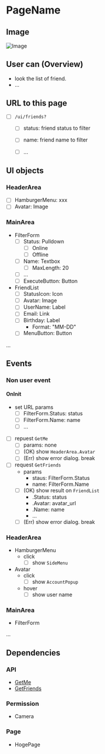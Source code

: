 # PageName
## Image
![Image](/ui/friends/image.png)


## User can (Overview)
- look the list of friend.
- ...


## URL to this page
- [ ] `/ui/friends?`
  - [ ] status: friend status to filter
  - [ ] name: friend name to filter
  - [ ] ...


## UI objects
### HeaderArea
- [ ] HamburgerMenu: xxx
- [ ] Avatar: Image

### MainArea
- FilterForm
  - [ ] Status: Pulldown
    - [ ] Online
    - [ ] Offline
  - [ ] Name: Textbox
    - [ ] MaxLength: 20
  - [ ] ...
  - [ ] ExecuteButton: Button
- FriendList
  - [ ] StatusIcon: Icon
  - [ ] Avatar: Image
  - [ ] UserName: Label
  - [ ] Email: Link
  - [ ] Birthday: Label
    - Format: "MM-DD"
  - [ ] MenuButton: Button

...


## Events
### Non user event
#### OnInit
- set URL params
  - [ ] FilterForm.Status: status
  - [ ] FilterForm.Name: name
  - [ ] ... 
- [ ] repuest `GetMe`
  - [ ] params: none
  - [ ] (OK) show `HeaderArea.Avatar`
  - [ ] (Err) show error dialog. break
- [ ] request `GetFriends`
  - params
    - staus: FilterForm.Status
    - name: FilterForm.Name
  - [ ] (OK) show result on `FriendList`
    - .Status: status
    - .Avatar: avatar_url
    - .Name: name
    - ...
  - [ ] (Err) show error dialog. break

### HeaderArea
- HamburgerMenu
  - click
    - [ ] show `SideMenu`
- Avatar
  - click
    - [ ] show `AccountPopup`
  - hover
    - [ ] show user name

### MainArea
- FilterForm
  

...


## Dependencies
### API
- [GetMe](link/to/get-me/spec)
- [GetFriends](link/to/get-friends/spec)

### Permission
- Camera

### Page
- HogePage
